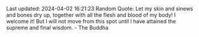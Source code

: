 Last updated: 2024-04-02 16:21:23
Random Quote: Let my skin and sinews and bones dry up, together with all the flesh and blood of my body! I welcome it! But I will not move from this spot until I have attained the supreme and final wisdom. - The Buddha